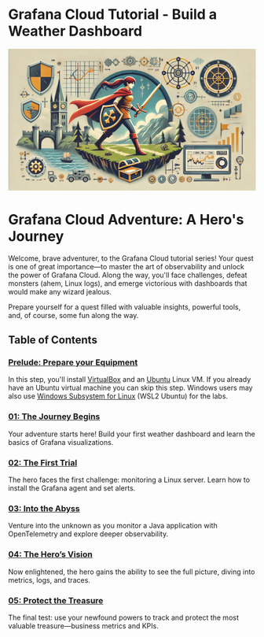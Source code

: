 # Grafana Cloud Tutorial - Build a Weather Dashboard
![alt text](images/cloud_adventure.webp)

# Grafana Cloud Adventure: A Hero's Journey
Welcome, brave adventurer, to the Grafana Cloud tutorial series! Your quest is one of great importance—to master the art of observability and unlock the power of Grafana Cloud. Along the way, you'll face challenges, defeat monsters (ahem, Linux logs), and emerge victorious with dashboards that would make any wizard jealous.

Prepare yourself for a quest filled with valuable insights, powerful tools, and, of course, some fun along the way.

## Table of Contents
### [Prelude: Prepare your Equipment](./00-prepare-your-equipment/README.md)
In this step, you'll install [VirtualBox](https://www.virtualbox.org/wiki/Downloads) and an [Ubuntu](https://ubuntu.com/) Linux VM.  If you already have an Ubuntu virtual machine you can skip this step. Windows users may also use [Windows Subsystem for Linux](https://learn.microsoft.com/en-us/windows/wsl/install) (WSL2 Ubuntu) for the labs.

### [01: The Journey Begins](./01-the-journey-begins/README.md)
Your adventure starts here! Build your first weather dashboard and learn the basics of Grafana visualizations.

### [02: The First Trial](./02-the-first-trial/README.md)
The hero faces the first challenge: monitoring a Linux server. Learn how to install the Grafana agent and set alerts.

### [03: Into the Abyss](./03-into-the-abyss/README.md)
Venture into the unknown as you monitor a Java application with OpenTelemetry and explore deeper observability.

### [04: The Hero’s Vision](./04-the-heros-vision/README.md)
Now enlightened, the hero gains the ability to see the full picture, diving into metrics, logs, and traces.

### [05: Protect the Treasure](./05-protect-the-treasure/README.md)
The final test: use your newfound powers to track and protect the most valuable treasure—business metrics and KPIs.
